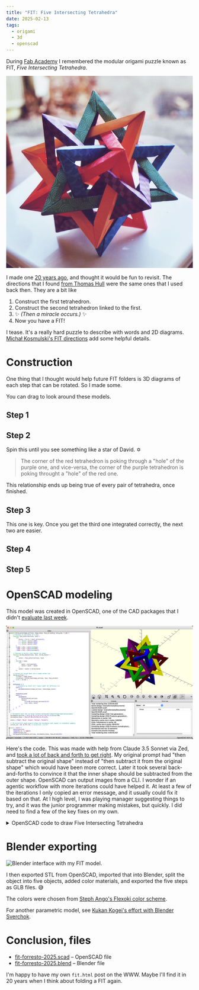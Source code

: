 ```yaml
---
title: "FIT: Five Intersecting Tetrahedra"
date: 2025-02-13
tags:
  - origami
  - 3d
  - openscad
---
```


During [Fab Academy](/fab-academy/) I remembered the modular origami puzzle known as FIT, _Five Intersecting Tetrahedra_. 

![Five Intersecting Tetrahedra folded with color paper, film photograph from 2008.](fit/fit-2008.jpg)

I made one [20 years ago](https://flickr.com/photos/forresto/2647342483/in/album-191297), and thought it would be fun to revisit. The directions that I found [from Thomas Hull](http://origametry.net/fit.html) were the same ones that I used back then. They are a bit like

1. Construct the first tetrahedron.
2. Construct the second tetrahedron linked to the first.
3. ✨ _(Then a miracle occurs.)_ ✨
4. Now you have a FIT!

I tease. It's a really hard puzzle to describe with words and 2D diagrams. [Michał Kosmulski's FIT directions](https://www.origami.kosmulski.org/instructions/fit-five-intersecting-tetrahedra-tom-hull) add some helpful details.

# Construction

One thing that I thought would help future FIT folders is 3D diagrams of each step that can be rotated. So I made some. 

You can drag to look around these models.

## Step 1

<script type="module" src="/js/model-viewer.min.js"></script>
<model-viewer src="fit/fit-1.glb" ar ar-modes="webxr scene-viewer quick-look" camera-controls tone-mapping="neutral" shadow-intensity="1">
</model-viewer>

## Step 2

<model-viewer src="fit/fit-2.glb" ar ar-modes="webxr scene-viewer quick-look" camera-controls tone-mapping="neutral" shadow-intensity="1">
</model-viewer>

Spin this until you see something like a star of David. ✡

> The corner of the red tetrahedron is poking through a "hole" of the purple one, and vice-versa, the corner of the purple tetrahedron is poking throught a "hole" of the red one.

This relationship ends up being true of every pair of tetrahedra, once finished.

## Step 3

<model-viewer src="fit/fit-3.glb" ar ar-modes="webxr scene-viewer quick-look" camera-controls tone-mapping="neutral" shadow-intensity="1">
</model-viewer>

This one is key. Once you get the third one integrated correctly, the next two are easier.

## Step 4

<model-viewer src="fit/fit-4.glb" ar ar-modes="webxr scene-viewer quick-look" camera-controls tone-mapping="neutral" shadow-intensity="1">
</model-viewer>

## Step 5

<model-viewer src="fit/fit-5.glb" ar ar-modes="webxr scene-viewer quick-look" camera-controls tone-mapping="neutral" shadow-intensity="1">
</model-viewer>

# OpenSCAD modeling

This model was created in OpenSCAD, one of the CAD packages that I didn't [evaluate last week](/fab-academy/02-cad-comparison.md). 

![OpenSCAD interface to model FIT.](fit/fit-openscad.png)

Here's the code. This was made with help from Claude 3.5 Sonnet via Zed, and [took a lot of back and forth to get right](/oldsite/ai/fit-claude-chat.md). My original prompt had "then subtract the original shape" instead of "then subtract it from the original shape" which would have been more correct. Later it took several back-and-forths to convince it that the inner shape should be subtracted from the outer shape. OpenSCAD can output images from a CLI. I wonder if an agentic workflow with more iterations could have helped it. At least a few of the iterations I only copied an error message, and it usually could fix it based on that. At I high level, I was playing manager suggesting things to try, and it was the junior programmer making mistakes, but quickly. I did need to find a few of the key fixes on my own.

<details><summary>OpenSCAD code to draw Five Intersecting Tetrahedra</summary>

```js
/*
    fit.scad
    FIT: Five Intersecting Tetrahedra
    Copyright © 2025 Forrest O. Interactive
    Licensed under CC BY 4.0 https://creativecommons.org/licenses/by/4.0/
*/

module hollow_poly(shape_vertices, shape_faces, face_shrink=0.8, hole_grow = 1.05) {
    // Function to find center of a face
    function face_center(vertices, face) = 
        let(
            points = [for(i = face) vertices[i]],
            x = [for(p = points) p[0]],
            y = [for(p = points) p[1]],
            z = [for(p = points) p[2]]
        )
        [(x[0] + x[1] + x[2])/len(face), 
         (y[0] + y[1] + y[2])/len(face), 
         (z[0] + z[1] + z[2])/len(face)];
    
    // Function to shrink a face towards its center
    function shrink_face(vertices, face, shrink_factor) = 
        let(
            center = face_center(vertices, face)
        )
        [for(idx = face)
            let(
                point = vertices[idx],
                vector = point - center
            )
            center + vector * shrink_factor
        ];
    
    // Collect all shrunk faces into a single vertex list
    shrunk_vertices = [
        for(face = shape_faces)
        let(shrunk = shrink_face(shape_vertices, face, face_shrink))
        for(v = shrunk) v
    ];
        
    difference () {
        // polyhedron by itself isn't "water-tight" for difference o_O
        hull() {
            polyhedron(points=shape_vertices, faces=shape_faces);
        }
        
        scale(hole_grow)
        hull() {
            polyhedron(
                points=shrunk_vertices,
                faces=[
                    for(i=[0:len(shrunk_vertices)/3-1])
                    [i*3, i*3+1, i*3+2]
                ]
            );
        }
    }
}

// Tetrahedron basic def via https://github.com/benjamin-edward-morgan/openscad-polyhedra
tetrahedron_vertices = [[1,1,1],[1,-1,-1],[-1,1,-1],[-1,-1,1]]/sqrt(8);
tetrahedron_faces = [[0,1,2],[0,2,3],[0,3,1],[1,3,2]];

colors = ["Red", "Blue", "Green", "Yellow", "Purple"];

// The arcsin(1/3) angle properly aligns the tetrahedron with respect to icosahedral symmetry
initial_rot = [0, 31.717, 0]; // arcsin(1/3) ≈ 31.717°

for(i = [0:4]) {
    color(colors[i])
    rotate([0, 0, i * 360/5])
    rotate(initial_rot)
    hollow_poly(tetrahedron_vertices, tetrahedron_faces, face_shrink=2/3);
}
```

One OpenSCAD gotcha took a while to figure out. The tetrahedron defined by

```js
tetrahedron_vertices = [[1,1,1],[1,-1,-1],[-1,1,-1],[-1,-1,1]]/sqrt(8);
tetrahedron_faces = [[0,1,2],[0,2,3],[0,3,1],[1,3,2]];
polyhedron(points=shape_vertices, faces=shape_faces);
```

does not work as the base shape in the `difference` boolean. I had to wrap it with `hull` to repair something invisible.

</details>

# Blender exporting

![Blender interface with my FIT model.](fit/fit-blender.png)

I then exported STL from OpenSCAD, imported that into Blender, split the object into five objects, added color materials, and exported the five steps as GLB files. 😅

The colors were chosen from [Steph Ango's Flexoki color scheme](https://stephango.com/flexoki). 

For another parametric model, see [Kukan Kogei's effort with Blender Sverchok](https://asahidari.hatenablog.com/entry/2020/11/28/231433).

# Conclusion, files

* [fit-forresto-2025.scad](fit/fit-forresto-2025.scad) – OpenSCAD file
* [fit-forresto-2025.blend](fit/fit-forresto-2025.blend) – Blender file

I'm happy to have my own `fit.html` post on the WWW. Maybe I'll find it in 20 years when I think about folding a FIT again.
